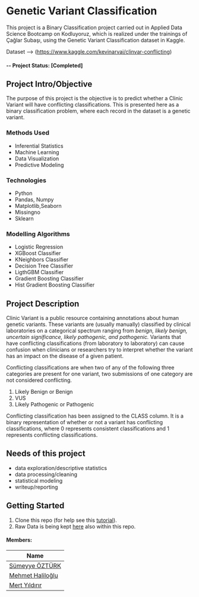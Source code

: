 # Genetic Variant Classification
This project is a Binary Classification project carried out in Applied Data Science Bootcamp on Kodluyoruz, which is realized under the trainings of Çağlar Subaşı, using the Genetic Variant Classification dataset in Kaggle.

Dataset --> (https://www.kaggle.com/kevinarvai/clinvar-conflicting)

#### -- Project Status: [Completed]

## Project Intro/Objective
The purpose of this project is the objective is to predict whether a Clinic Variant will have conflicting classifications. This is presented here as a binary classification problem, where each record in the dataset is a genetic variant.


### Methods Used
* Inferential Statistics
* Machine Learning
* Data Visualization
* Predictive Modeling


### Technologies
* Python
* Pandas, Numpy
* Matplotlib,Seaborn
* Missingno
* Sklearn

### Modelling Algorithms
* Logistic Regression
* XGBoost Classifier
* KNeighbors Classifier
* Decision Tree Classifier
* LigthGBM Classifier
* Gradient Boosting Classifier
* Hist Gradient Boosting Classifier

## Project Description
Clinic Variant is a public resource containing annotations about human genetic variants. These variants are (usually manually) classified by clinical laboratories on a categorical spectrum ranging from *benign, likely benign, uncertain significance, likely pathogenic, and pathogenic.* Variants that have conflicting classifications (from laboratory to laboratory) can cause confusion when clinicians or researchers try to interpret whether the variant has an impact on the disease of a given patient.

Conflicting classifications are when two of any of the following three categories are present for one variant, two submissions of one category are not considered conflicting.

1. Likely Benign or Benign
2. VUS
3. Likely Pathogenic or Pathogenic

Conflicting classification has been assigned to the CLASS column. It is a binary representation of whether or not a variant has conflicting classifications, where 0 represents consistent classifications and 1 represents conflicting classifications.

## Needs of this project

- data exploration/descriptive statistics
- data processing/cleaning
- statistical modeling
- writeup/reporting

## Getting Started

1. Clone this repo (for help see this [tutorial](https://help.github.com/articles/cloning-a-repository/)).
2. Raw Data is being kept [here](https://www.kaggle.com/kevinarvai/clinvar-conflicting) also within this repo.
    

#### Members:

|Name     |
|---------|
|[Sümeyye ÖZTÜRK](https://github.com/sumeyyeozturkk)
|[Mehmet Haliloğlu](https://github.com/mehmethaliloglu)
|[Mert Yıldırır](https://github.com/mertyldrr)


